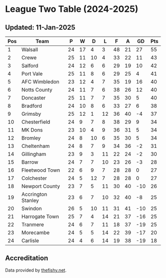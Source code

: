# League Two Table (2024-2025)
## Updated: 11-Jan-2025

| Pos | Team | P | W | D | L | F | A | GD | Pts |
| --- | --- | --- | --- | --- | --- | --- | --- | --- | --- |
| 1 | Walsall | 24 | 17 | 4 | 3 | 48 | 21 | 27 | 55 |
| 2 | Crewe | 25 | 11 | 10 | 4 | 33 | 22 | 11 | 43 |
| 3 | Salford | 24 | 12 | 6 | 6 | 29 | 19 | 10 | 42 |
| 4 | Port Vale | 25 | 11 | 8 | 6 | 29 | 25 | 4 | 41 |
| 5 | AFC Wimbledon | 23 | 12 | 4 | 7 | 35 | 19 | 16 | 40 |
| 6 | Notts County | 24 | 11 | 7 | 6 | 38 | 26 | 12 | 40 |
| 7 | Doncaster | 25 | 11 | 7 | 7 | 35 | 30 | 5 | 40 |
| 8 | Bradford | 24 | 10 | 8 | 6 | 33 | 27 | 6 | 38 |
| 9 | Grimsby | 25 | 12 | 1 | 12 | 36 | 40 | -4 | 37 |
| 10 | Chesterfield | 24 | 9 | 7 | 8 | 38 | 29 | 9 | 34 |
| 11 | MK Dons | 23 | 10 | 4 | 9 | 36 | 31 | 5 | 34 |
| 12 | Bromley | 24 | 8 | 10 | 6 | 35 | 30 | 5 | 34 |
| 13 | Cheltenham | 24 | 8 | 7 | 9 | 34 | 36 | -2 | 31 |
| 14 | Gillingham | 23 | 9 | 3 | 11 | 22 | 24 | -2 | 30 |
| 15 | Barrow | 24 | 7 | 7 | 10 | 23 | 26 | -3 | 28 |
| 16 | Fleetwood Town | 22 | 6 | 9 | 7 | 28 | 28 | 0 | 27 |
| 17 | Colchester | 24 | 5 | 12 | 7 | 28 | 28 | 0 | 27 |
| 18 | Newport County | 23 | 7 | 5 | 11 | 30 | 40 | -10 | 26 |
| 19 | Accrington Stanley | 23 | 6 | 7 | 10 | 32 | 40 | -8 | 25 |
| 20 | Swindon | 26 | 5 | 10 | 11 | 31 | 41 | -10 | 25 |
| 21 | Harrogate Town | 25 | 7 | 4 | 14 | 21 | 37 | -16 | 25 |
| 22 | Tranmere | 24 | 6 | 7 | 11 | 18 | 37 | -19 | 25 |
| 23 | Morecambe | 24 | 5 | 5 | 14 | 22 | 39 | -17 | 20 |
| 24 | Carlisle | 24 | 4 | 6 | 14 | 19 | 38 | -19 | 18 |

## Accreditation 

Data provided by [thefishy.net](https://www.thefishy.net/).